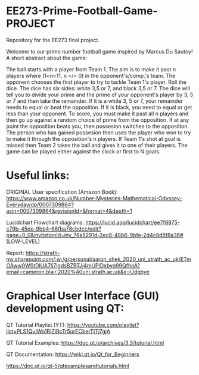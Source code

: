# EE273-Prime-Football-Game-PROJECT
Repository for the EE273 final project.

Welcome to our prime number football game inspired by Marcus Du Sautoy! 
A short abstract about the game:

The ball starts with a player from Team 1. The aim is to make it past n players where (1<n<11, n =/= 0) in the opponent's/comp.'s team. The opponent chooses the first player to try to tackle Team 1's player. Roll the dice. The dice has six sides: white 3,5 or 7, and black 3,5 or 7. The dice will tell you to divide your prime and the prime of your opponent's player by 3, 5 or 7 and then take the remainder. If it is a white 3, 5 or 7, your remainder needs to equal or beat the opposition. If it is black, you need to equal or get less than your opponent. To score, you must make it past all n players and then go up against a random choice of prime from the opposition. If at any point the opposition beats you, then possesion switches to the opposition. The person who has gained possesion then uses the player who won to try to make it through the opposition's n players. If Team 1's shot at goal is missed then Team 2 takes the ball and gives it to one of their players. The game can be played either against the clock or first to N goals.

# Useful links:

ORIGINAL User specification (Amazon Book): https://www.amazon.co.uk/Number-Mysteries-Mathematical-Odyssey-Everyday/dp/0007309864?asin=0007309864&revisionId=&format=4&depth=1

Lucidchart Flowchart diagrams: 
https://lucid.app/lucidchart/ee7f8975-c79b-45de-9bb4-68fba78cbdcc/edit?page=0_0&invitationId=inv_76a5291d-2ec8-48b6-9bfe-2d4c8d5f8a36# (LOW-LEVEL)

Report: 
https://strath-my.sharepoint.com/:w:/g/personal/aaron_shek_2020_uni_strath_ac_uk/ETmOAww9WStDlUA7Ii7lgdsBZBTJj4mUPlDxbyg99QfhoA?email=cameron.blair.2020%40uni.strath.ac.uk&e=Udgbye

# Graphical User Interface (GUI) development using QT:

QT Tutorial Playlist (YT):
https://youtube.com/playlist?list=PLS1QulWo1RIZiBcTr5urECberTITj7gjA

QT Tutorial Examples:
https://doc.qt.io/archives/3.3/tutorial.html

QT Documentation:
https://wiki.qt.io/Qt_for_Beginners

https://doc.qt.io/qt-5/qtexamplesandtutorials.html
